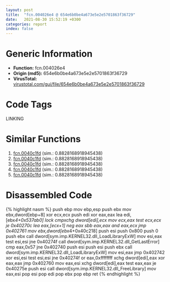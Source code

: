 ```yaml
---
layout: post
title:  "fcn.004026e4 @ 654e6b0be4a673e5e2e5701863f36729"
date:   2021-08-30 15:52:19 +0300
categories: report
index: false
---
```


# Generic Information
- **Function:** fcn.004026e4
- **Origin (md5):** 654e6b0be4a673e5e2e5701863f36729
- **VirusTotal:** [virustotal.com/gui/file/654e6b0be4a673e5e2e5701863f36729][virustotal_ref]

# Code Tags
<span class="tag" id="LINKING">LINKING</span>


# Similar Functions

1. [fcn.0040c1fd][similar_1_ref] (sim.: 0.8828168918945438)
2. [fcn.0040c1fd][similar_2_ref] (sim.: 0.8828168918945438)
3. [fcn.0040c1fd][similar_3_ref] (sim.: 0.8828168918945438)
4. [fcn.0040c1fd][similar_4_ref] (sim.: 0.8828168918945438)
5. [fcn.0040c1fd][similar_5_ref] (sim.: 0.8828168918945438)


# Disassembled Code

{% highlight nasm %}
push ebp
mov ebp,esp
push ebx
mov ebx,dword[ebp+8]
xor ecx,ecx
push edi
xor eax,eax
lea edi,[ebx*4+0x537ab0]
lock cmpxchg dword[edi],ecx
mov ecx,eax
test ecx,ecx
je 0x40270c
lea eax,[ecx+1]
neg eax
sbb eax,eax
and eax,ecx
jmp 0x402761
mov ebx,dword[ebx*4+0x40c218]
push esi
push 0x800
push 0
push ebx
call dword[sym.imp.KERNEL32.dll_LoadLibraryExW]
mov esi,eax
test esi,esi
jne 0x40274f
call dword[sym.imp.KERNEL32.dll_GetLastError]
cmp eax,0x57
jne 0x402740
push esi
push esi
push ebx
call dword[sym.imp.KERNEL32.dll_LoadLibraryExW]
mov esi,eax
jmp 0x402742
xor esi,esi
test esi,esi
jne 0x40274f
or eax,0xffffffff
xchg dword[edi],eax
xor eax,eax
jmp 0x402760
mov eax,esi
xchg dword[edi],eax
test eax,eax
je 0x40275e
push esi
call dword[sym.imp.KERNEL32.dll_FreeLibrary]
mov eax,esi
pop esi
pop edi
pop ebx
pop ebp
ret 
{% endhighlight %}


[similar_1_ref]: /report/fcn.0040c1fd@cbd43f32a37a470d65c9071d3fc4f8ce
[similar_2_ref]: /report/fcn.0040c1fd@0b073c89b077a27e3496540be7574e33
[similar_3_ref]: /report/fcn.0040c1fd@ae0d797b2405ef533e147073f508f04b
[similar_4_ref]: /report/fcn.0040c1fd@339149a6ceaff8ec9831ebc6113adb23
[similar_5_ref]: /report/fcn.0040c1fd@a7fde220a04c8ad1ded25e571c4daa50
[virustotal_ref]: https://www.virustotal.com/gui/file/654e6b0be4a673e5e2e5701863f36729